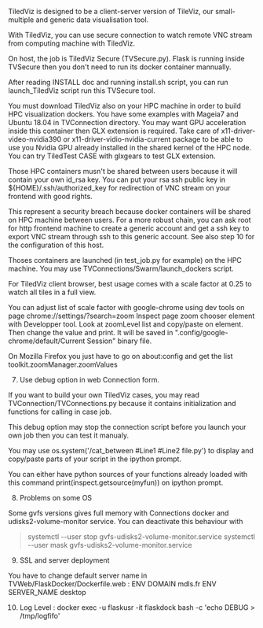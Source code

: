 TiledViz is designed to be a client-server version of TileViz, our small-multiple and
generic data visualisation tool.

With TiledViz, you can use secure connection to watch remote VNC stream from
computing machine with TiledViz.

On host, the job is TiledViz Secure (TVSecure.py).
Flask is running inside TVSecure then you don't need to run its docker container
mannually.

After reading INSTALL doc and running install.sh script, you can run launch_TiledViz
script run this TVSecure tool.


You must download TiledViz also on your HPC machine in order to build HPC
visualization dockers.
You have some examples with Mageia7 and Ubuntu 18.04 in TVConnection directory.
You may want GPU acceleration inside this container then GLX extension is required.
Take care of x11-driver-video-nvidia390 or x11-driver-vidio-nvidia-current package to
be able to use you Nvidia GPU already installed in the shared kernel of the HPC node. 
You can try TiledTest CASE with glxgears to test GLX extension.

Those HPC containers musn't be shared between users because it will contain your own id_rsa key.
You can put your rsa ssh public key in ${HOME}/.ssh/authorized_key for redirection of
VNC stream on your frontend with good rights.

This represent a security breach because docker containers will be shared on HPC machine between users.
For a more robust chain, you can ask root for http frontend machine to create a generic account and
get a ssh key to export VNC stream through ssh to this generic account.
See also step 10 for the configuration of this host.

Thoses containers are launched (in test_job.py for example) on the HPC machine.
You may use TVConnections/Swarm/launch_dockers script.


For TiledViz client browser, best usage comes with a scale factor at 0.25 to watch all
tiles in a full view.

You can adjust list of scale factor with google-chrome using dev tools on page
chrome://settings/?search=zoom
Inspect page zoom chooser element with Developper tool.
Look at zoomLevel list and copy/paste on element. Then change the value and print.
It will be saved in ".config/google-chrome/default/Current Session" binary file.

On Mozilla Firefox you just have to go on  about:config
and get the list 
toolkit.zoomManager.zoomValues


7. Use debug option in web Connection form.

If you want to build your own TiledViz cases, you may read
TVConnection/TVConnections.py
because it contains initialization and functions for calling in case job. 

This debug option may stop the connection script before you launch your own job then
you can test it manualy.

You may use os.system('/cat_between #Line1 #Line2 file.py') to display and copy/paste
parts of your script in the ipython prompt.

You can either have python sources of your functions already loaded with this command
print(inspect.getsource(myfun))
on ipython prompt.

8. Problems on some OS

Some gvfs versions gives full memory with Connections docker and
udisks2-volume-monitor service. You can deactivate this behaviour with 
> systemctl --user stop gvfs-udisks2-volume-monitor.service
> systemctl --user mask gvfs-udisks2-volume-monitor.service

9. SSL and server deployment

You have to change default server name in TVWeb/FlaskDocker/Dockerfile.web :
ENV DOMAIN mdls.fr
ENV SERVER_NAME desktop

10. Log Level :
docker exec -u flaskusr -it flaskdock bash -c 'echo DEBUG > /tmp/logfifo'
